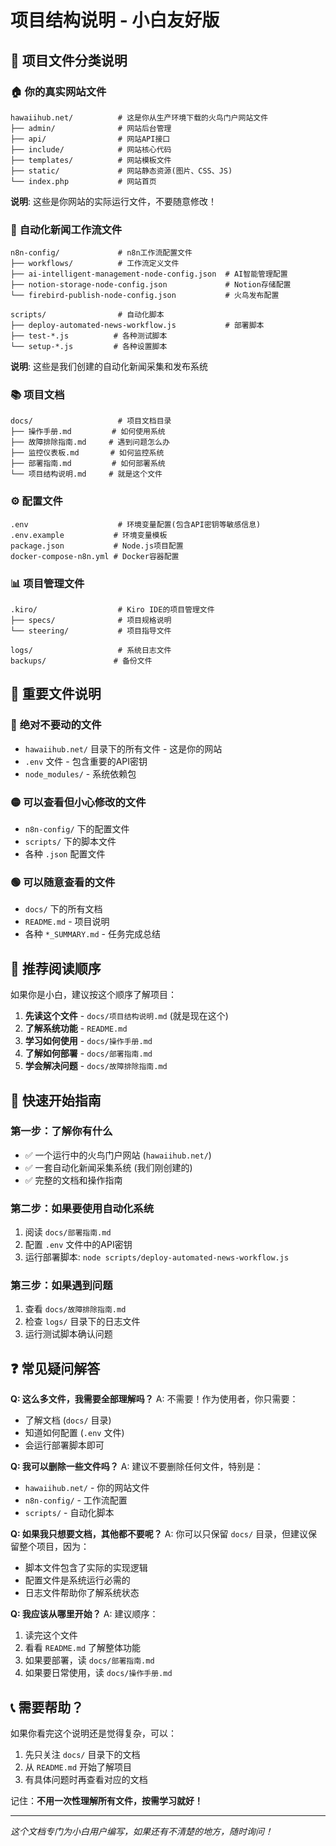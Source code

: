 # 项目结构说明 - 小白友好版

## 📁 项目文件分类说明

### 🏠 **你的真实网站文件**
```
hawaiihub.net/          # 这是你从生产环境下载的火鸟门户网站文件
├── admin/              # 网站后台管理
├── api/                # 网站API接口
├── include/            # 网站核心代码
├── templates/          # 网站模板文件
├── static/             # 网站静态资源(图片、CSS、JS)
└── index.php           # 网站首页
```
**说明**: 这些是你网站的实际运行文件，不要随意修改！

### 🤖 **自动化新闻工作流文件**
```
n8n-config/             # n8n工作流配置文件
├── workflows/          # 工作流定义文件
├── ai-intelligent-management-node-config.json  # AI智能管理配置
├── notion-storage-node-config.json             # Notion存储配置
└── firebird-publish-node-config.json           # 火鸟发布配置

scripts/                # 自动化脚本
├── deploy-automated-news-workflow.js           # 部署脚本
├── test-*.js          # 各种测试脚本
└── setup-*.js         # 各种设置脚本
```
**说明**: 这些是我们创建的自动化新闻采集和发布系统

### 📚 **项目文档**
```
docs/                   # 项目文档目录
├── 操作手册.md         # 如何使用系统
├── 故障排除指南.md     # 遇到问题怎么办
├── 监控仪表板.md       # 如何监控系统
├── 部署指南.md         # 如何部署系统
└── 项目结构说明.md     # 就是这个文件
```

### ⚙️ **配置文件**
```
.env                    # 环境变量配置(包含API密钥等敏感信息)
.env.example           # 环境变量模板
package.json           # Node.js项目配置
docker-compose-n8n.yml # Docker容器配置
```

### 📊 **项目管理文件**
```
.kiro/                  # Kiro IDE的项目管理文件
├── specs/              # 项目规格说明
└── steering/           # 项目指导文件

logs/                   # 系统日志文件
backups/               # 备份文件
```

## 🎯 **重要文件说明**

### 🔴 **绝对不要动的文件**
- `hawaiihub.net/` 目录下的所有文件 - 这是你的网站
- `.env` 文件 - 包含重要的API密钥
- `node_modules/` - 系统依赖包

### 🟡 **可以查看但小心修改的文件**
- `n8n-config/` 下的配置文件
- `scripts/` 下的脚本文件
- 各种 `.json` 配置文件

### 🟢 **可以随意查看的文件**
- `docs/` 下的所有文档
- `README.md` - 项目说明
- 各种 `*_SUMMARY.md` - 任务完成总结

## 📖 **推荐阅读顺序**

如果你是小白，建议按这个顺序了解项目：

1. **先读这个文件** - `docs/项目结构说明.md` (就是现在这个)
2. **了解系统功能** - `README.md`
3. **学习如何使用** - `docs/操作手册.md`
4. **了解如何部署** - `docs/部署指南.md`
5. **学会解决问题** - `docs/故障排除指南.md`

## 🚀 **快速开始指南**

### 第一步：了解你有什么
- ✅ 一个运行中的火鸟门户网站 (`hawaiihub.net/`)
- ✅ 一套自动化新闻采集系统 (我们刚创建的)
- ✅ 完整的文档和操作指南

### 第二步：如果要使用自动化系统
1. 阅读 `docs/部署指南.md`
2. 配置 `.env` 文件中的API密钥
3. 运行部署脚本: `node scripts/deploy-automated-news-workflow.js`

### 第三步：如果遇到问题
1. 查看 `docs/故障排除指南.md`
2. 检查 `logs/` 目录下的日志文件
3. 运行测试脚本确认问题

## ❓ **常见疑问解答**

**Q: 这么多文件，我需要全部理解吗？**
A: 不需要！作为使用者，你只需要：
- 了解文档 (`docs/` 目录)
- 知道如何配置 (`.env` 文件)
- 会运行部署脚本即可

**Q: 我可以删除一些文件吗？**
A: 建议不要删除任何文件，特别是：
- `hawaiihub.net/` - 你的网站文件
- `n8n-config/` - 工作流配置
- `scripts/` - 自动化脚本

**Q: 如果我只想要文档，其他都不要呢？**
A: 你可以只保留 `docs/` 目录，但建议保留整个项目，因为：
- 脚本文件包含了实际的实现逻辑
- 配置文件是系统运行必需的
- 日志文件帮助你了解系统状态

**Q: 我应该从哪里开始？**
A: 建议顺序：
1. 读完这个文件
2. 看看 `README.md` 了解整体功能
3. 如果要部署，读 `docs/部署指南.md`
4. 如果要日常使用，读 `docs/操作手册.md`

## 📞 **需要帮助？**

如果你看完这个说明还是觉得复杂，可以：
1. 先只关注 `docs/` 目录下的文档
2. 从 `README.md` 开始了解项目
3. 有具体问题时再查看对应的文档

记住：**不用一次性理解所有文件，按需学习就好！**

---

*这个文档专门为小白用户编写，如果还有不清楚的地方，随时询问！*